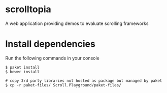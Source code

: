 # scrolltopia
A web application providing demos to evaluate scrolling frameworks

# Install dependencies

Run the following commands in your console

```shell
$ paket install
$ bower install

# copy 3rd party libraries not hosted as package but managed by paket
$ cp -r paket-files/ Scroll.Playground/paket-files/ 
```